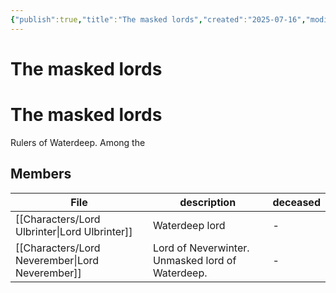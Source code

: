 ```yaml
---
{"publish":true,"title":"The masked lords","created":"2025-07-16","modified":"2025-07-16T20:41:11.971+02:00","cssclasses":""}
---
```


# The masked lords

# The masked lords
Rulers of Waterdeep. Among the 

## Members
| File                                                       | description                                      | deceased |
| ---------------------------------------------------------- | ------------------------------------------------ | -------- |
| [[Characters/Lord Ulbrinter\|Lord Ulbrinter]]   | Waterdeep lord                                   | \-       |
| [[Characters/Lord Neverember\|Lord Neverember]] | Lord of Neverwinter. Unmasked lord of Waterdeep. | \-       |
